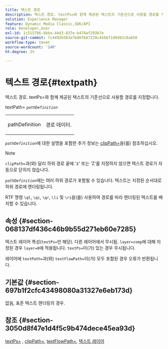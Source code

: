 ```yaml
---
title: 텍스트 경로
description: 텍스트 경로. textPs=와 함께 제공된 텍스트의 기준선으로 사용할 경로를 지정합니다.
solution: Experience Manager
feature: Dynamic Media Classic,SDK/API
role: Developer,User
exl-id: 1c515786-bbba-44d3-837e-b474af293b7e
source-git-commit: 7c4492b583e7bd6fb87229c4566f1d9493c8a650
workflow-type: tm+mt
source-wordcount: '140'
ht-degree: 2%

---
```


# 텍스트 경로{#textpath}

텍스트 경로. textPs=와 함께 제공된 텍스트의 기준선으로 사용할 경로를 지정합니다.

textPath= *`pathDefinition`*

<table id="simpletable_74F549E8625B483A9B334B24A7EB6D22"> 
 <tr class="strow"> 
  <td class="stentry"> <p><span class="varname"> pathDefinition</span> </p> </td> 
  <td class="stentry"> <p>경로 데이터. </p></td> 
 </tr> 
</table>

*`pathDefinition`*&#x200B;에 대한 설명을 포함한 추가 정보는 [clipPath=](../../../../../is-api/http-ref/image-serving-api-ref/c-http-protocol-reference/c-command-reference/r-clippath.md#reference-8139b1b52dc54749b51b109521ddf83d)을(를) 참조하십시오.

>[!NOTE]
>
>`clipPath=`과(와) 달리 하위 경로 끝에 &#39;z&#39; 또는 &#39;Z&#39;를 지정하지 않으면 텍스트 경로가 자동으로 닫히지 않습니다.

*`pathDefinition`*&#x200B;에는 여러 하위 경로가 포함될 수 있습니다. 텍스트는 지정된 순서대로 하위 경로에 렌더링됩니다.

RTF 명령 `\ql`, `\qc`, `\qr`, `\li` 및 `\ri`을(를) 사용하여 경로를 따라 렌더링된 텍스트를 배치할 수 있습니다.

## 속성 {#section-068137df436c46b9b55d271eb60e7285}

텍스트 레이어 특성(`textPs=`만 해당). 다른 레이어에서 무시됨. `layer=comp`에 대해 지정된 경우 `layer=0`에 적용됩니다. `textPs=`이(가) 있는 경우 무시됩니다.

레이어에 `textPath=`과(와) `textFlowPath=`이(가) 모두 포함된 경우 오류가 반환됩니다.

## 기본값 {#section-697b1f2cfc43498080a31327e6eb173d}

없음, 표준 텍스트 렌더링의 경우.

## 참조 {#section-3050d8f47e1d4f5c9b474dece45ea93d}

[textPs=](../../../../../is-api/http-ref/image-serving-api-ref/c-http-protocol-reference/c-command-reference/r-textps.md#reference-4209a2a6169f44278da2647cfb0cd767) , [clipPath=](../../../../../is-api/http-ref/image-serving-api-ref/c-http-protocol-reference/c-command-reference/r-clippath.md#reference-8139b1b52dc54749b51b109521ddf83d), [textFlowPath=](../../../../../is-api/http-ref/image-serving-api-ref/c-http-protocol-reference/c-command-reference/r-textflowpath.md#reference-0b8d9493d71342f0b6a64a6d221584ef), [텍스트 레이어](../../../../../is-api/http-ref/image-serving-api-ref/c-http-protocol-reference/c-text-formatting/r-text-layers.md#reference-47e78cfb18134db5ab09e17af14a6a8f)
